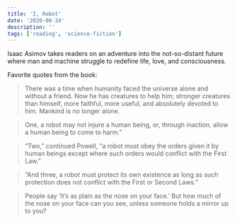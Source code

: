 ```yaml
---
title: 'I, Robot'
date: '2020-08-24'
description: ''
tags: ['reading', 'science-fiction']
---
```


Isaac Asimov takes readers on an adventure into the not-so-distant future where man and machine struggle to redefine life, love, and consciousness.

Favorite quotes from the book:

> There was a time when humanity faced the universe alone and without a friend. Now he has creatures to help him; stronger creatures than himself, more faithful, more useful, and absolutely devoted to him. Mankind is no longer alone.

> One, a robot may not injure a human being, or, through inaction, allow a human being to come to harm.”

> “Two,” continued Powell, “a robot must obey the orders given it by human beings except where such orders would conflict with the First Law.”

> “And three, a robot must protect its own existence as long as such protection does not conflict with the First or Second Laws.”

> People say ‘It’s as plain as the nose on your face.’ But how much of the nose on your face can you see, unless someone holds a mirror up to you?
